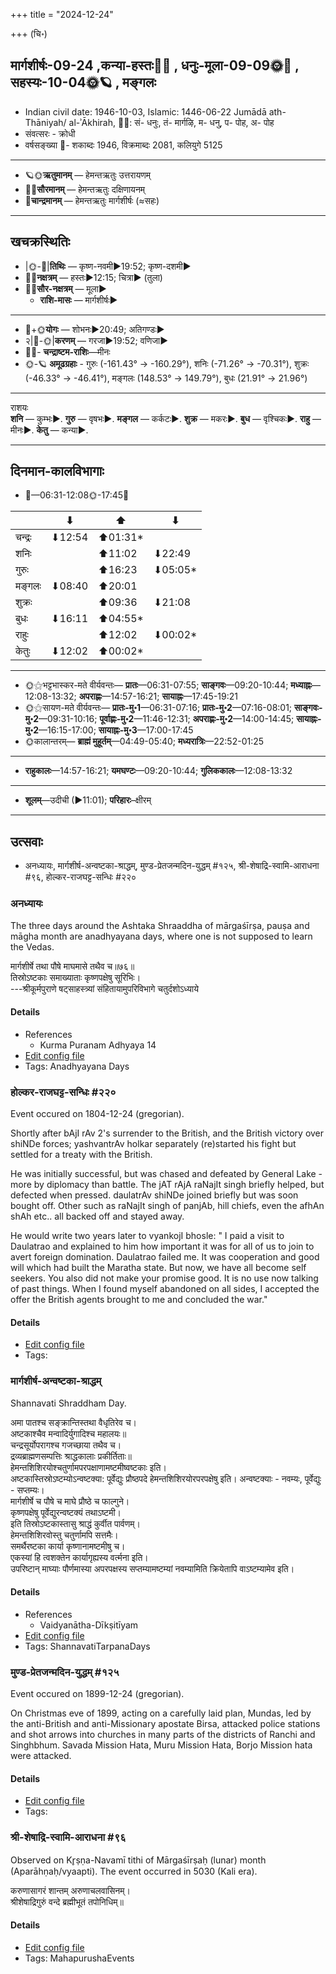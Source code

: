 +++
title = "2024-12-24"

+++
(चि॰)
## मार्गशीर्षः-09-24  ,कन्या-हस्तः🌛🌌  ,  धनुः-मूला-09-09🌞🌌  ,  सहस्यः-10-04🌞🪐  , मङ्गलः
- Indian civil date: 1946-10-03, Islamic: 1446-06-22 Jumādā ath-Thāniyah/ al-ʾĀkhirah, 🌌🌞: सं- धनुः, तं- मार्गऴि, म- धनु, प- पोह, अ- पोह
- संवत्सरः - क्रोधी
- वर्षसङ्ख्या 🌛- शकाब्दः 1946, विक्रमाब्दः 2081, कलियुगे 5125
___________________
- 🪐🌞**ऋतुमानम्** — हेमन्तऋतुः उत्तरायणम्
- 🌌🌞**सौरमानम्** — हेमन्तऋतुः दक्षिणायनम्
- 🌛**चान्द्रमानम्** — हेमन्तऋतुः मार्गशीर्षः (≈सहः)
___________________


## खचक्रस्थितिः
- |🌞-🌛|**तिथिः** — कृष्ण-नवमी►19:52; कृष्ण-दशमी►  
- 🌌🌛**नक्षत्रम्** — हस्तः►12:15; चित्रा► (तुला)  
- 🌌🌞**सौर-नक्षत्रम्** — मूला►  
  - **राशि-मासः** — मार्गशीर्षः► 
___________________
- 🌛+🌞**योगः** — शोभनः►20:49; अतिगण्डः►  
- २|🌛-🌞|**करणम्** — गरजा►19:52; वणिजा►  
- 🌌🌛- **चन्द्राष्टम-राशिः**—मीनः  
- 🌞-🪐 **अमूढग्रहाः** - गुरुः (-161.43° → -160.29°), शनिः (-71.26° → -70.31°), शुक्रः (-46.33° → -46.41°), मङ्गलः (148.53° → 149.79°), बुधः (21.91° → 21.96°)
___________________
राशयः  
**शनि** — कुम्भः►. **गुरु** — वृषभः►. **मङ्गल** — कर्कटः►. **शुक्र** — मकरः►. **बुध** — वृश्चिकः►. **राहु** — मीनः►. **केतु** — कन्या►. 
___________________


## दिनमान-कालविभागाः
- 🌅—06:31-12:08🌞-17:45🌇  

|      |⬇     |⬆     |⬇     |
|------|-----|-----|------|
|चन्द्रः|⬇12:54 |⬆01:31*|     |
|शनिः   |     |⬆11:02 |⬇22:49 |
|गुरुः  |     |⬆16:23 |⬇05:05*|
|मङ्गलः |⬇08:40 |⬆20:01 |     |
|शुक्रः |     |⬆09:36 |⬇21:08 |
|बुधः   |⬇16:11 |⬆04:55*|     |
|राहुः  |     |⬆12:02 |⬇00:02*|
|केतुः  |⬇12:02 |⬆00:02*|     |
___________________
- 🌞⚝भट्टभास्कर-मते वीर्यवन्तः— **प्रातः**—06:31-07:55; **साङ्गवः**—09:20-10:44; **मध्याह्नः**—12:08-13:32; **अपराह्णः**—14:57-16:21; **सायाह्नः**—17:45-19:21  
- 🌞⚝सायण-मते वीर्यवन्तः— **प्रातः-मु॰1**—06:31-07:16; **प्रातः-मु॰2**—07:16-08:01; **साङ्गवः-मु॰2**—09:31-10:16; **पूर्वाह्णः-मु॰2**—11:46-12:31; **अपराह्णः-मु॰2**—14:00-14:45; **सायाह्नः-मु॰2**—16:15-17:00; **सायाह्नः-मु॰3**—17:00-17:45  
- 🌞कालान्तरम्— **ब्राह्मं मुहूर्तम्**—04:49-05:40; **मध्यरात्रिः**—22:52-01:25  
___________________
- **राहुकालः**—14:57-16:21; **यमघण्टः**—09:20-10:44; **गुलिककालः**—12:08-13:32  
___________________
- **शूलम्**—उदीची (►11:01); **परिहारः**–क्षीरम्  
___________________

## उत्सवाः
- अनध्यायः, मार्गशीर्ष-अन्वष्टका-श्राद्धम्, मुण्ड-प्रेतजन्मदिन-युद्धम् #१२५, श्री-शेषाद्रि-स्वामि-आराधना #९६, होल्कर-राजघट्ट-सन्धिः #२२०
### अनध्यायः



The three days around the Ashtaka Shraaddha of  mārgaśīrṣa, pauṣa and māgha month are anadhyayana days, where one is not supposed to learn the Vedas.

मार्गशीर्षे तथा पौषे माघमासे तथैव च॥७६॥  
तिस्रोऽष्टकाः समाख्याताः कृष्णपक्षेषु सूरिभिः।  
---श्रीकूर्मपुराणे षट्‌साहस्त्र्यां संहितायामुपरिविभागे चतुर्दशोऽध्याये



#### Details
- References
  - Kurma Puranam Adhyaya 14
- [Edit config file](https://github.com/jyotisham/adyatithi/blob/master/time_focus/adhyayana/relative_event/mArgazIrSa-aSTakA-zrAddham/offset__01/anadhyAyaH~mArgazIrSa-aSTakA~3.toml)
- Tags: Anadhyayana Days


### होल्कर-राजघट्ट-सन्धिः #२२०

Event occured on 1804-12-24 (gregorian). 

Shortly after bAjI rAv 2's surrender to the British, and the British victory over shiNDe forces; yashvantrAv holkar separately (re)started his fight but settled for a treaty with the British.

He was initially successful, but was chased and defeated by General Lake - more by diplomacy than battle. The jAT rAjA raNajIt singh briefly helped, but defected when pressed. daulatrAv shiNDe joined briefly but was soon bought off. Other such as raNajIt singh of panjAb, hill chiefs, even the afhAn shAh etc.. all backed off and stayed away. 

He would write two years later to vyankojI bhosle: " I paid a visit to Daulatrao and explained to him how important it was for all of us to join to avert foreign domination. Daulatrao failed me. It was cooperation and good will which had built the Maratha state. But now, we have all become self seekers. You also did not make your promise good. It is no use now talking of past things. When I found myself abandoned on all sides, I accepted the offer the British agents brought to me and concluded the war."

#### Details
- [Edit config file](https://github.com/jyotisham/adyatithi/blob/master/mahApuruSha/xatra-later/gregorian/day/12/24/holkara-rAjaghaTTa-sandhiH.toml)
- Tags: 


### मार्गशीर्ष-अन्वष्टका-श्राद्धम्



Shannavati Shraddham Day.

अमा पातश्च सङ्क्रान्तिस्तथा वैधृतिरेव च।  
अष्टकाश्चैव मन्वादिर्युगादिश्च महालयः॥  
चन्द्रसूर्योपरागश्च गजच्छाया तथैव च।  
द्रव्यब्राह्मणसम्पत्तिः श्राद्धकालाः प्रकीर्तिताः॥  
हेमन्तशिशिरयोश्चतुर्णामपरपक्षाणामष्टमीष्वष्टकाः इति।  
अष्टकास्तिस्रोऽष्टम्योऽन्वष्टक्या: पूर्वेद्युः प्रौष्ठपदे हेमन्तशिशिरयोरपरपक्षेषु इति। अन्वष्टक्याः - नवम्यः, पूर्वेद्युः - सप्तम्यः।  
मार्गशीर्षे च पौषे च माघे प्रौष्ठे च फाल्गुने।  
कृष्णपक्षेषु पूर्वेद्युरन्वष्टक्यं तथाऽष्टमी।  
इति तिस्रोऽष्टकास्तासु श्राद्धं कुर्वीत पार्वणम्।  
हेमन्तशिशिरवोस्तु चतुर्णामपि सत्तमैः।  
समर्थैरष्टका कार्या कृष्णानामष्टमीषु च।   
एकस्यां हि त्वशक्तेन कार्यागृह्यस्य वर्त्मना इति।  
उपरिष्टान् माघ्याः पौर्णमास्या अपरपक्षस्य सप्तम्यामष्टम्यां नवम्यामिति  क्रियेतापि वाऽष्टम्यामेव इति।



#### Details
- References
  - Vaidyanātha-Dīkṣitīyam
- [Edit config file](https://github.com/jyotisham/adyatithi/blob/master/devatA/pitR/relative_event/mArgazIrSa-aSTakA-zrAddham/offset__01/mArgazIrSa-anvaSTakA-zrAddham.toml)
- Tags: ShannavatiTarpanaDays


### मुण्ड-प्रेतजन्मदिन-युद्धम् #१२५

Event occured on 1899-12-24 (gregorian). 

On Christmas eve of 1899, acting on a carefully laid plan, Mundas, led by the anti-British and anti-Missionary apostate Birsa, attacked police stations and shot arrows into churches in many parts of the districts of Ranchi and Singhbhum. Savada Mission Hata, Muru Mission Hata, Borjo Mission hata were attacked.

#### Details
- [Edit config file](https://github.com/jyotisham/adyatithi/blob/master/mahApuruSha/xatra-later/gregorian/day/12/24/muNDa-christmas-attacks.toml)
- Tags: 


### श्री-शेषाद्रि-स्वामि-आराधना #९६

Observed on Kr̥ṣṇa-Navamī tithi of Mārgaśīrṣaḥ (lunar) month (Aparāhṇaḥ/vyaapti). The event occurred in 5030 (Kali era).  


करुणासागरं शान्तम् अरुणाचलवासिनम्।  
श्रीशेषाद्रिगुरुं वन्दे ब्रह्मीभूतं तपोनिधिम्॥



#### Details
- [Edit config file](https://github.com/jyotisham/adyatithi/blob/master/mahApuruSha/general-indic-non-tropical/lunar_month/tithi/09/24/zrI~zESAdri-svAmI~ArAdhanA.toml)
- Tags: MahapurushaEvents


